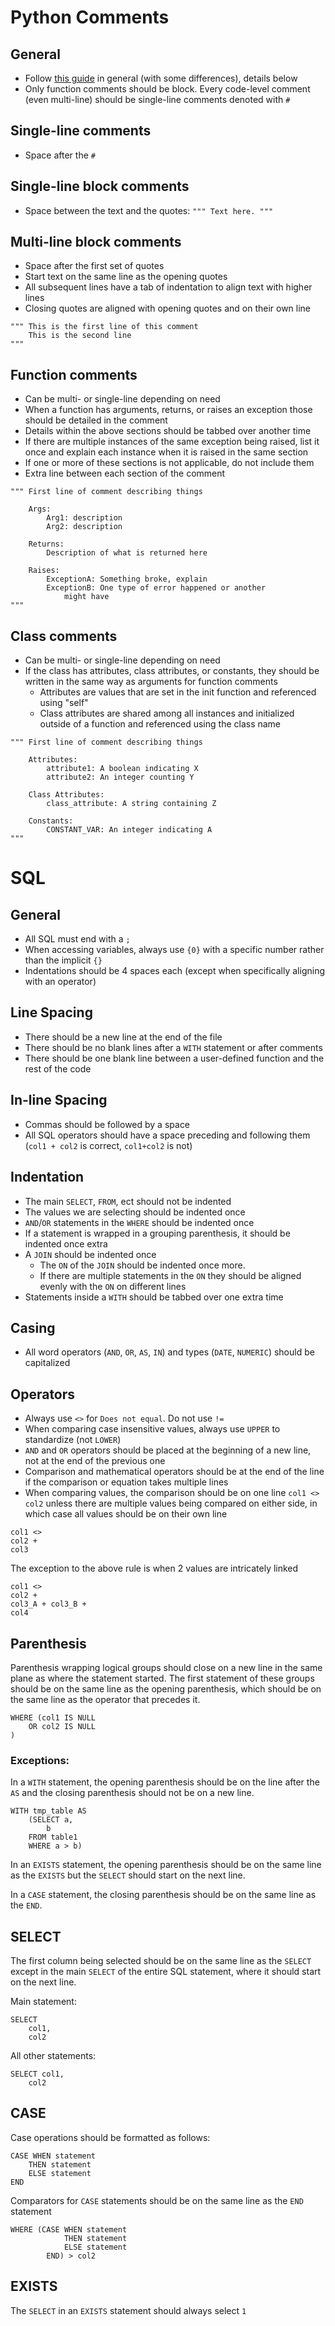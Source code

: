 # Python Comments

## General
* Follow [this guide](https://google.github.io/styleguide/pyguide.html#Comments) in general (with some differences), details below
* Only function comments should be block. Every code-level comment (even multi-line) should be single-line comments denoted with `#`

## Single-line comments
* Space after the `#`

## Single-line block comments
* Space between the text and the quotes: `""" Text here. """`

## Multi-line block comments
* Space after the first set of quotes
* Start text on the same line as the opening quotes
* All subsequent lines have a tab of indentation to align text with higher lines
* Closing quotes are aligned with opening quotes and on their own line

```
""" This is the first line of this comment
    This is the second line
"""
```

## Function comments
* Can be multi- or single-line depending on need
* When a function has arguments, returns, or raises an exception those should be detailed in the comment
* Details within the above sections should be tabbed over another time
* If there are multiple instances of the same exception being raised, list it once and explain each instance when it is raised in the same section
* If one or more of these sections is not applicable, do not include them
* Extra line between each section of the comment

```
""" First line of comment describing things

    Args:
        Arg1: description
        Arg2: description
    
    Returns:
        Description of what is returned here
        
    Raises:
        ExceptionA: Something broke, explain
        ExceptionB: One type of error happened or another
            might have
"""
```

## Class comments
* Can be multi- or single-line depending on need
* If the class has attributes, class attributes, or constants, they should be written in the same way as arguments for function comments
  * Attributes are values that are set in the init function and referenced using "self"
  * Class attributes are shared among all instances and initialized outside of a function and referenced using the class name

```
""" First line of comment describing things

    Attributes:
        attribute1: A boolean indicating X
        attribute2: An integer counting Y
    
    Class Attributes:
    	class_attribute: A string containing Z
    
    Constants:
        CONSTANT_VAR: An integer indicating A
"""
``` 

# SQL

## General
* All SQL must end with a `;`
* When accessing variables, always use `{0}` with a specific number rather than the implicit `{}`
* Indentations should be 4 spaces each (except when specifically aligning with an operator)

## Line Spacing
* There should be a new line at the end of the file
* There should be no blank lines after a `WITH` statement or after comments
* There should be one blank line between a user-defined function and the rest of the code

## In-line Spacing
* Commas should be followed by a space
* All SQL operators should have a space preceding and following them (`col1 + col2` is correct, `col1+col2` is not)

## Indentation
* The main `SELECT`, `FROM`, ect should not be indented
* The values we are selecting should be indented once
* `AND`/`OR` statements in the `WHERE` should be indented once
* If a statement is wrapped in a grouping parenthesis, it should be indented once extra
* A `JOIN` should be indented once
  * The `ON` of the `JOIN` should be indented once more.
  * If there are multiple statements in the `ON` they should be aligned evenly with the `ON` on different lines
* Statements inside a `WITH` should be tabbed over one extra time

## Casing
* All word operators (`AND`, `OR`, `AS`, `IN`) and types (`DATE`, `NUMERIC`) should be capitalized

## Operators
* Always use `<>` for `Does not equal`. Do not use `!=`
* When comparing case insensitive values, always use `UPPER` to standardize (not `LOWER`)
* `AND` and `OR` operators should be placed at the beginning of a new line, not at the end of the previous one
* Comparison and mathematical operators should be at the end of the line if the comparison or equation takes multiple lines
* When comparing values, the comparison should be on one line `col1 <> col2` unless there are multiple values being compared on either side, in which case all values should be on their own line

```
col1 <>
col2 +
col3
```

The exception to the above rule is when 2 values are intricately linked

```
col1 <>
col2 +
col3_A + col3_B +
col4
```

## Parenthesis
Parenthesis wrapping logical groups should close on a new line in the same plane as where the statement started. The first statement of these groups should be on the same line as the opening parenthesis, which should be on the same line as the operator that precedes it.

```
WHERE (col1 IS NULL
	OR col2 IS NULL
)
```
### Exceptions:

In a `WITH` statement, the opening parenthesis should be on the line after the `AS` and the closing parenthesis should not be on a new line.

```
WITH tmp_table AS
	(SELECT a,
		b
	FROM table1
	WHERE a > b)
```
In an `EXISTS` statement, the opening parenthesis should be on the same line as the `EXISTS` but the `SELECT` should start on the next line.

In a `CASE` statement, the closing parenthesis should be on the same line as the `END`.

## SELECT
The first column being selected should be on the same line as the `SELECT` except in the main `SELECT` of the entire SQL statement, where it should start on the next line.

Main statement:

```
SELECT
	col1,
	col2
```

All other statements:

```
SELECT col1,
	col2
```

## CASE
Case operations should be formatted as follows:

```
CASE WHEN statement
	THEN statement
	ELSE statement
END
```
Comparators for `CASE` statements should be on the same line as the `END` statement

```
WHERE (CASE WHEN statement
			THEN statement
			ELSE statement
		END) > col2
```

## EXISTS
The `SELECT` in an `EXISTS` statement should always select `1`